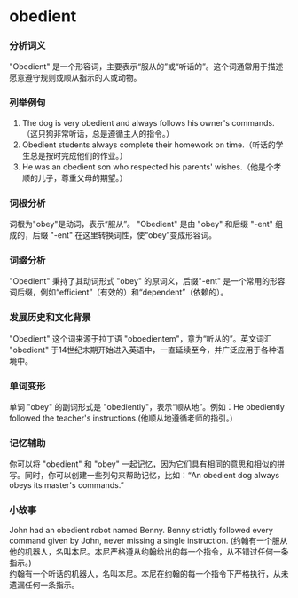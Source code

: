 # obedient

### 分析词义

  

"Obedient" 是一个形容词，主要表示“服从的”或“听话的”。这个词通常用于描述愿意遵守规则或顺从指示的人或动物。

  

### 列举例句

  

1.  The dog is very obedient and always follows his owner's commands.（这只狗非常听话，总是遵循主人的指令。）
2.  Obedient students always complete their homework on time.（听话的学生总是按时完成他们的作业。）
3.  He was an obedient son who respected his parents' wishes.（他是个孝顺的儿子，尊重父母的期望。）

  

### 词根分析

  

词根为"obey"是动词，表示“服从”。 "Obedient" 是由 "obey" 和后缀 "-ent" 组成的，后缀 "-ent" 在这里转换词性，使“obey”变成形容词。

  

### 词缀分析

  

"Obedient" 秉持了其动词形式 "obey" 的原词义，后缀"-ent" 是一个常用的形容词后缀，例如“efficient”（有效的）和“dependent”（依赖的）。

  

### 发展历史和文化背景

  

"Obedient" 这个词来源于拉丁语 "oboedientem"，意为“听从的”。英文词汇 "obedient" 于14世纪末期开始进入英语中，一直延续至今，并广泛应用于各种语境中。

  

### 单词变形

  

单词 "obey" 的副词形式是 "obediently"，表示“顺从地”。例如：He obediently followed the teacher's instructions.(他顺从地遵循老师的指引。)

  

### 记忆辅助

  

你可以将 "obedient" 和 "obey" 一起记忆，因为它们具有相同的意思和相似的拼写。同时，你可以创建一些列句来帮助记忆，比如：“An obedient dog always obeys its master's commands.”

  

### 小故事

  

John had an obedient robot named Benny. Benny strictly followed every command given by John, never missing a single instruction. (约翰有一个服从他的机器人，名叫本尼。本尼严格遵从约翰给出的每一个指令，从不错过任何一条指示。)  
约翰有一个听话的机器人，名叫本尼。本尼在约翰的每一个指令下严格执行，从未遗漏任何一条指示。
